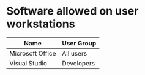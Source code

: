 # Software allowed on user workstations

| Name | User Group |
| --- | ----------- |
| Microsoft Office | All users |
| Visual Studio | Developers |
